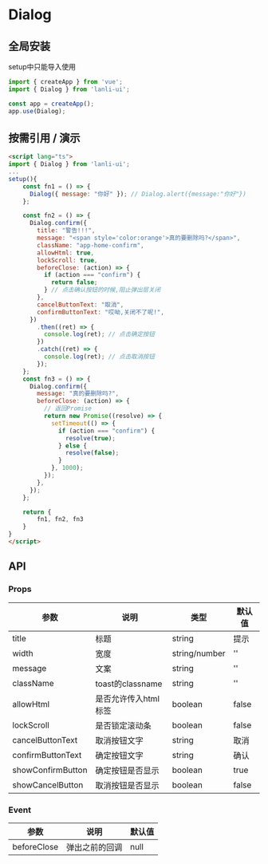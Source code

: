 
# Dialog

## 全局安装
setup中只能导入使用
```js
import { createApp } from 'vue';
import { Dialog } from 'lanli-ui';

const app = createApp();
app.use(Dialog); 
```

## 按需引用 / 演示
```html
<script lang="ts">
import { Dialog } from 'lanli-ui';
...
setup(){
    const fn1 = () => {
      Dialog({ message: "你好" }); // Dialog.alert({message:"你好"})
    };

    const fn2 = () => {
      Dialog.confirm({
        title: "警告!!!",
        message: "<span style='color:orange'>真的要删除吗?</span>",
        className: "app-home-confirm",
        allowHtml: true,
        lockScroll: true,
        beforeClose: (action) => {
          if (action === "confirm") {
            return false;
          } // 点击确认按钮的时候,阻止弹出层关闭
        },
        cancelButtonText: "取消",
        confirmButtonText: "哎呦,关闭不了呢!",
      })
        .then((ret) => {
          console.log(ret); // 点击确定按钮
        })
        .catch((ret) => {
          console.log(ret); // 点击取消按钮
        });
    };
    const fn3 = () => {
      Dialog.confirm({
        message: "真的要删除吗?",
        beforeClose: (action) => {
          // 返回Promise
          return new Promise((resolve) => {
            setTimeout(() => {
              if (action === "confirm") {
                resolve(true);
              } else {
                resolve(false);
              }
            }, 1000);
          });
        },
      });
    };

    return {
        fn1, fn2, fn3
    }
}
</script>
```


## API
### Props
|参数|说明|类型|默认值|
|--|--|--|--|
|title|标题|string|提示|
|width|宽度| string/number |''|
|message|文案| string |''|
|className|toast的classname| string |''|
|allowHtml|是否允许传入html标签| boolean |false|
|lockScroll|是否锁定滚动条| boolean |false|
|cancelButtonText|取消按钮文字| string |取消|
|confirmButtonText|确定按钮文字| string |确认|
|showConfirmButton|确定按钮是否显示| boolean |true|
|showCancelButton|取消按钮是否显示| boolean |false|

### Event
|参数|说明|默认值|
|--|--|--|
|beforeClose|弹出之前的回调|null|


